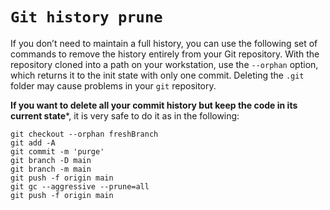 # `Git history prune`

If you don’t need to maintain a full history, you can use the following set of commands to remove the history entirely from your Git repository. With the repository cloned into a path on your workstation, use the `--orphan` option, which returns it to the init state with only one commit. Deleting the `.git` folder may cause problems in your `git` repository. 

**If you want to delete all your commit history but keep the code in its current state***, it is very safe to do it as in the following:

```git
git checkout --orphan freshBranch
git add -A
git commit -m 'purge'
git branch -D main
git branch -m main
git push -f origin main
git gc --aggressive --prune=all
git push -f origin main
```
